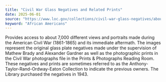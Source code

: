 ```yaml
---
title: "Civil War Glass Negatives and Related Prints"
date: 2025-06-01
source: "https://www.loc.gov/collections/civil-war-glass-negatives/about-this-collection/"
keyword: "African Americans"
---
```


Provides access to about 7,000 different views and portraits made during the American Civil War (1861-1865) and its immediate aftermath. The images represent the original glass plate negatives made under the supervision of Mathew Brady and Alexander Gardner as well as the photographic prints in the Civil War photographs file in the Prints &amp; Photographs Reading Room. These negatives and prints are sometimes referred to as the Anthony-Taylor-Rand-Ordway-Eaton Collection to indicate the previous owners. The Library purchased the negatives in 1943.


